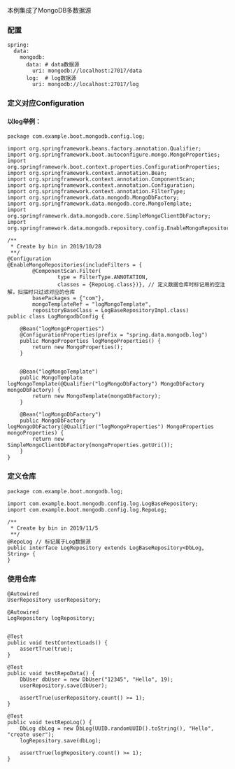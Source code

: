 本例集成了MongoDB多数据源
### 配置

    spring:
      data:
        mongodb:
          data: # data数据源
            uri: mongodb://localhost:27017/data
          log:  # log数据源
            uri: mongodb://localhost:27017/log

### 定义对应Configuration
#### 以log举例：
    package com.example.boot.mongodb.config.log;

    import org.springframework.beans.factory.annotation.Qualifier;
    import org.springframework.boot.autoconfigure.mongo.MongoProperties;
    import org.springframework.boot.context.properties.ConfigurationProperties;
    import org.springframework.context.annotation.Bean;
    import org.springframework.context.annotation.ComponentScan;
    import org.springframework.context.annotation.Configuration;
    import org.springframework.context.annotation.FilterType;
    import org.springframework.data.mongodb.MongoDbFactory;
    import org.springframework.data.mongodb.core.MongoTemplate;
    import org.springframework.data.mongodb.core.SimpleMongoClientDbFactory;
    import org.springframework.data.mongodb.repository.config.EnableMongoRepositories;

    /**
     * Create by bin in 2019/10/28
     **/
    @Configuration
    @EnableMongoRepositories(includeFilters = {
            @ComponentScan.Filter(
                    type = FilterType.ANNOTATION,
                    classes = {RepoLog.class})}, // 定义数据仓库时标记用的空注解，扫描时只过滤对应的仓库
            basePackages = {"com"},
            mongoTemplateRef = "logMongoTemplate",
            repositoryBaseClass = LogBaseRepositoryImpl.class)
    public class LogMongodbConfig {

        @Bean("logMongoProperties")
        @ConfigurationProperties(prefix = "spring.data.mongodb.log") 
        public MongoProperties logMongoProperties() {
            return new MongoProperties();
        }


        @Bean("logMongoTemplate")
        public MongoTemplate logMongoTemplate(@Qualifier("logMongoDbFactory") MongoDbFactory mongoDbFactory) {
            return new MongoTemplate(mongoDbFactory);
        }

        @Bean("logMongoDbFactory")
        public MongoDbFactory logMongoDbFactory(@Qualifier("logMongoProperties") MongoProperties mongoProperties) {
            return new SimpleMongoClientDbFactory(mongoProperties.getUri());
        }
    }
### 定义仓库
    package com.example.boot.mongodb.log;

    import com.example.boot.mongodb.config.log.LogBaseRepository;
    import com.example.boot.mongodb.config.log.RepoLog;

    /**
     * Create by bin in 2019/11/5
     **/
    @RepoLog // 标记属于Log数据源
    public interface LogRepository extends LogBaseRepository<DbLog, String> {
    }


### 使用仓库

    @Autowired
    UserRepository userRepository;

    @Autowired
    LogRepository logRepository;


    @Test
    public void testContextLoads() {
        assertTrue(true);
    }

    @Test
    public void testRepoData() {
        DbUser dbUser = new DbUser("12345", "Hello", 19);
        userRepository.save(dbUser);

        assertTrue(userRepository.count() >= 1);
    }

    @Test
    public void testRepoLog() {
        DbLog dbLog = new DbLog(UUID.randomUUID().toString(), "Hello", "create user");
        logRepository.save(dbLog);

        assertTrue(logRepository.count() >= 1);
    }
